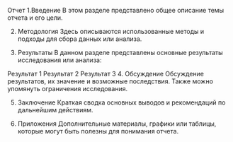 Отчет
1.Введение
В этом разделе представлено общее описание темы отчета и его цели.

2. Методология
Здесь описываются использованные методы и подходы для сбора данных или анализа.

3. Результаты
В данном разделе представлены основные результаты исследования или анализа:

Результат 1
Результат 2
Результат 3
4. Обсуждение
Обсуждение результатов, их значение и возможные последствия. Также можно упомянуть ограничения исследования.

5. Заключение
Краткая сводка основных выводов и рекомендаций по дальнейшим действиям.

6. Приложения
Дополнительные материалы, графики или таблицы, которые могут быть полезны для понимания отчета.
